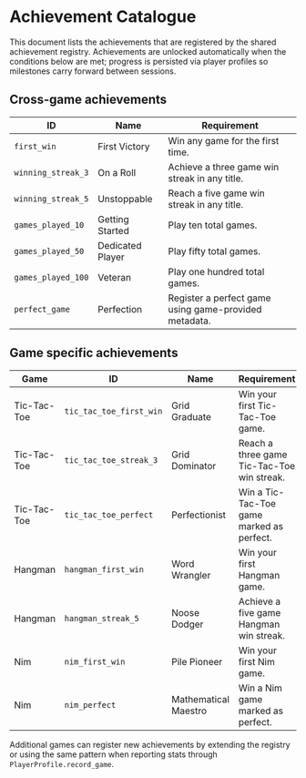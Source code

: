 # Achievement Catalogue

This document lists the achievements that are registered by the shared achievement registry.  Achievements are unlocked automatically when the conditions below are met; progress is persisted via player profiles so milestones carry forward between sessions.

## Cross-game achievements

| ID | Name | Requirement |
| --- | --- | --- |
| `first_win` | First Victory | Win any game for the first time. |
| `winning_streak_3` | On a Roll | Achieve a three game win streak in any title. |
| `winning_streak_5` | Unstoppable | Reach a five game win streak in any title. |
| `games_played_10` | Getting Started | Play ten total games. |
| `games_played_50` | Dedicated Player | Play fifty total games. |
| `games_played_100` | Veteran | Play one hundred total games. |
| `perfect_game` | Perfection | Register a perfect game using game-provided metadata. |

## Game specific achievements

| Game | ID | Name | Requirement |
| --- | --- | --- | --- |
| Tic-Tac-Toe | `tic_tac_toe_first_win` | Grid Graduate | Win your first Tic-Tac-Toe game. |
| Tic-Tac-Toe | `tic_tac_toe_streak_3` | Grid Dominator | Reach a three game Tic-Tac-Toe win streak. |
| Tic-Tac-Toe | `tic_tac_toe_perfect` | Perfectionist | Win a Tic-Tac-Toe game marked as perfect. |
| Hangman | `hangman_first_win` | Word Wrangler | Win your first Hangman game. |
| Hangman | `hangman_streak_5` | Noose Dodger | Achieve a five game Hangman win streak. |
| Nim | `nim_first_win` | Pile Pioneer | Win your first Nim game. |
| Nim | `nim_perfect` | Mathematical Maestro | Win a Nim game marked as perfect. |

Additional games can register new achievements by extending the registry or using the same pattern when reporting stats through `PlayerProfile.record_game`.
